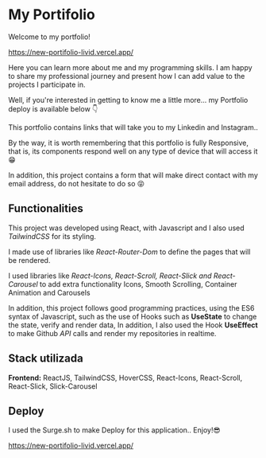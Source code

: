 
# My Portifolio

Welcome to my portfolio!

https://new-portifolio-livid.vercel.app/

Here you can learn more about me and my programming skills.
I am happy to share my professional journey and present how I can add value to the projects I participate in.

Well, if you're interested in getting to know me a little more... my Portfolio deploy is available below 👇

This portfolio contains links that will take you to my Linkedin and Instagram..

By the way, it is worth remembering that this portfolio is fully Responsive, that is, its components respond well on any type of device that will access it 😁

In addition, this project contains a form that will make direct contact with my email address, do not hesitate to do so 😝



## Functionalities

This project was developed using React, with Javascript and I also used *TailwindCSS* for its styling.

I made use of libraries like *React-Router-Dom* to define the pages that will be rendered.

I used libraries like *React-Icons, React-Scroll, React-Slick and React-Carousel* to add extra functionality Icons, Smooth Scrolling, Container Animation and Carousels

In addition, this project follows good programming practices, using the ES6 syntax of Javascript, such as the use of Hooks such as **UseState** to change the state, verify and render data, In addition, I also used the Hook **UseEffect** to make Github *API* calls and render my repositories in realtime.




## Stack utilizada

**Frontend:** ReactJS, TailwindCSS, HoverCSS, React-Icons, React-Scroll, React-Slick, Slick-Carousel 


## Deploy

I used the Surge.sh to make Deploy for this application..
Enjoy!😎

https://new-portifolio-livid.vercel.app/
